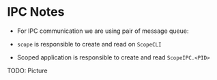 # IPC Notes

- For IPC communication we are using pair of message queue:
  
- `scope` is responsible to create and read on `ScopeCLI`
- Scoped application is responsible to create and read `ScopeIPC.<PID>`

TODO: Picture
